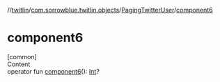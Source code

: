 //[twitlin](../../index.md)/[com.sorrowblue.twitlin.objects](../index.md)/[PagingTwitterUser](index.md)/[component6](component6.md)



# component6  
[common]  
Content  
operator fun [component6](component6.md)(): [Int](https://kotlinlang.org/api/latest/jvm/stdlib/kotlin/-int/index.html)?  



